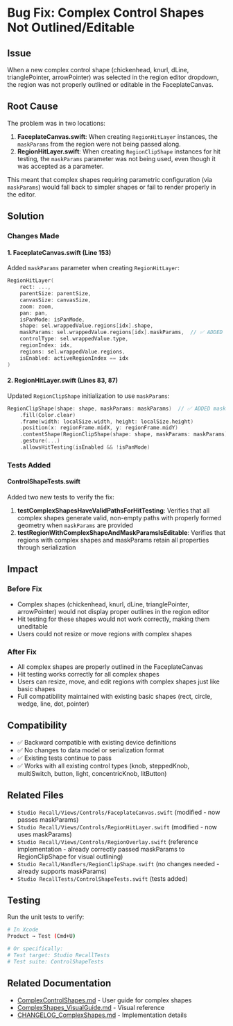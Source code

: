 # Bug Fix: Complex Control Shapes Not Outlined/Editable

## Issue
When a new complex control shape (chickenhead, knurl, dLine, trianglePointer, arrowPointer) was selected in the region editor dropdown, the region was not properly outlined or editable in the FaceplateCanvas.

## Root Cause
The problem was in two locations:

1. **FaceplateCanvas.swift**: When creating `RegionHitLayer` instances, the `maskParams` from the region were not being passed along.
2. **RegionHitLayer.swift**: When creating `RegionClipShape` instances for hit testing, the `maskParams` parameter was not being used, even though it was accepted as a parameter.

This meant that complex shapes requiring parametric configuration (via `maskParams`) would fall back to simpler shapes or fail to render properly in the editor.

## Solution

### Changes Made

#### 1. FaceplateCanvas.swift (Line 153)
Added `maskParams` parameter when creating `RegionHitLayer`:

```swift
RegionHitLayer(
    rect: ...,
    parentSize: parentSize,
    canvasSize: canvasSize,
    zoom: zoom,
    pan: pan,
    isPanMode: isPanMode,
    shape: sel.wrappedValue.regions[idx].shape,
    maskParams: sel.wrappedValue.regions[idx].maskParams,  // ✅ ADDED
    controlType: sel.wrappedValue.type,
    regionIndex: idx,
    regions: sel.wrappedValue.regions,
    isEnabled: activeRegionIndex == idx
)
```

#### 2. RegionHitLayer.swift (Lines 83, 87)
Updated `RegionClipShape` initialization to use `maskParams`:

```swift
RegionClipShape(shape: shape, maskParams: maskParams)  // ✅ ADDED maskParams
    .fill(Color.clear)
    .frame(width: localSize.width, height: localSize.height)
    .position(x: regionFrame.midX, y: regionFrame.midY)
    .contentShape(RegionClipShape(shape: shape, maskParams: maskParams))  // ✅ Ensures hit testing matches actual shape geometry
    .gesture(...)
    .allowsHitTesting(isEnabled && !isPanMode)
```

### Tests Added

#### ControlShapeTests.swift
Added two new tests to verify the fix:

1. **testComplexShapesHaveValidPathsForHitTesting**: Verifies that all complex shapes generate valid, non-empty paths with properly formed geometry when `maskParams` are provided
2. **testRegionWithComplexShapeAndMaskParamsIsEditable**: Verifies that regions with complex shapes and maskParams retain all properties through serialization

## Impact

### Before Fix
- Complex shapes (chickenhead, knurl, dLine, trianglePointer, arrowPointer) would not display proper outlines in the region editor
- Hit testing for these shapes would not work correctly, making them uneditable
- Users could not resize or move regions with complex shapes

### After Fix
- All complex shapes are properly outlined in the FaceplateCanvas
- Hit testing works correctly for all complex shapes
- Users can resize, move, and edit regions with complex shapes just like basic shapes
- Full compatibility maintained with existing basic shapes (rect, circle, wedge, line, dot, pointer)

## Compatibility
- ✅ Backward compatible with existing device definitions
- ✅ No changes to data model or serialization format
- ✅ Existing tests continue to pass
- ✅ Works with all existing control types (knob, steppedKnob, multiSwitch, button, light, concentricKnob, litButton)

## Related Files
- `Studio Recall/Views/Controls/FaceplateCanvas.swift` (modified - now passes maskParams)
- `Studio Recall/Views/Controls/RegionHitLayer.swift` (modified - now uses maskParams)
- `Studio Recall/Views/Controls/RegionOverlay.swift` (reference implementation - already correctly passed maskParams to RegionClipShape for visual outlining)
- `Studio Recall/Handlers/RegionClipShape.swift` (no changes needed - already supports maskParams)
- `Studio RecallTests/ControlShapeTests.swift` (tests added)

## Testing
Run the unit tests to verify:
```bash
# In Xcode
Product → Test (Cmd+U)

# Or specifically:
# Test target: Studio RecallTests
# Test suite: ControlShapeTests
```

## Related Documentation
- [ComplexControlShapes.md](ComplexControlShapes.md) - User guide for complex shapes
- [ComplexShapes_VisualGuide.md](ComplexShapes_VisualGuide.md) - Visual reference
- [CHANGELOG_ComplexShapes.md](CHANGELOG_ComplexShapes.md) - Implementation details
